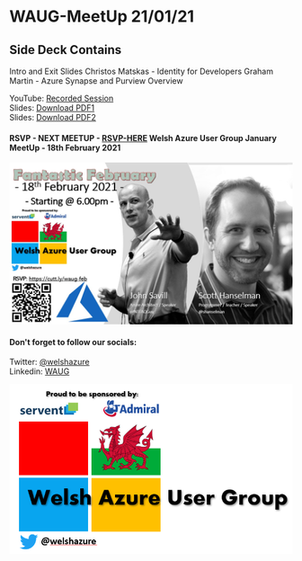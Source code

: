 # WAUG-MeetUp 21/01/21

## Side Deck Contains

Intro and Exit Slides
Christos Matskas - Identity for Developers
Graham Martin - Azure Synapse and Purview Overview

YouTube: [Recorded Session](https://youtu.be/xy-rtJreiF8)</br>
Slides: [Download PDF1](https://github.com/jonnychipz/WAUG-MeetUp/blob/master/2021-Jan-21/WAUG%20-%20Meetup%20Slides%2021-01-21.pdf)</br>
Slides: [Download PDF2](https://github.com/jonnychipz/WAUG-MeetUp/blob/master/2021-Jan-21/Azure%20Synapse%20Analytics%20L100%20Deck_12.2.20.pdf)</br>

#### RSVP - NEXT MEETUP - [RSVP-HERE](https://www.meetup.com/MSFT-Stack/events/275581397/) Welsh Azure User Group January MeetUp - 18th February 2021

![Logo](https://github.com/jonnychipz/WAUG-MeetUp/blob/master/2021-Jan-21/180221.jpg)

#### Don't forget to follow our socials: </br>

Twitter: [@welshazure](http://www.twitter.com/welshazure) </br>
Linkedin: [WAUG](https://www.linkedin.com/groups/13866357/)


![Logo](../logo.PNG)

